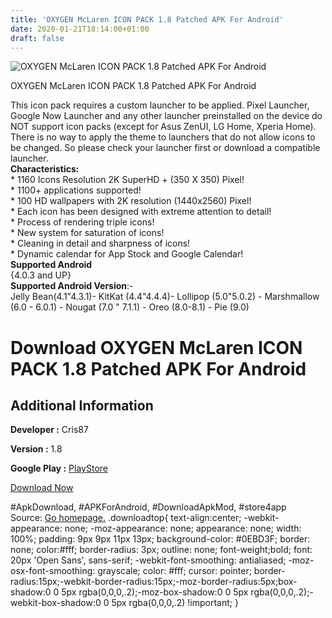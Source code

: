 ```yaml
---
title: 'OXYGEN McLaren ICON PACK 1.8 Patched APK For Android'
date: 2020-01-21T18:14:00+01:00
draft: false
---
```


![OXYGEN McLaren ICON PACK 1.8 Patched APK For Android](https://i2.wp.com/apkhome.net/wp-content/uploads/2020/01/OXYGEN-McLaren-ICON-PACK-1.8-Patched.png "OXYGEN McLaren ICON PACK 1.8 Patched APK For Android")

  

OXYGEN McLaren ICON PACK 1.8 Patched APK For Android

This icon pack requires a custom launcher to be applied. Pixel Launcher, Google Now Launcher and any other launcher preinstalled on the device do NOT support icon packs (except for Asus ZenUI, LG Home, Xperia Home). There is no way to apply the theme to launchers that do not allow icons to be changed. So please check your launcher first or download a compatible launcher.  
**Characteristics:**  
\* 1160 Icons Resolution 2K SuperHD + (350 X 350) Pixel!  
\* 1100+ applications supported!  
\* 100 HD wallpapers with 2K resolution (1440x2560) Pixel!  
\* Each icon has been designed with extreme attention to detail!  
\* Process of rendering triple icons!  
\* New system for saturation of icons!  
\* Cleaning in detail and sharpness of icons!  
\* Dynamic calendar for App Stock and Google Calendar!  
**Supported Android**  
{4.0.3 and UP}  
**Supported Android Version**:-  
Jelly Bean(4.1"4.3.1)- KitKat (4.4"4.4.4)- Lollipop (5.0"5.0.2) - Marshmallow (6.0 - 6.0.1) - Nougat (7.0 " 7.1.1) - Oreo (8.0-8.1) - Pie (9.0)

Download OXYGEN McLaren ICON PACK 1.8 Patched APK For Android
=============================================================

Additional Information
----------------------

**Developer :** Cris87

**Version :** 1.8

**Google Play :** [PlayStore](https://play.google.com/store/apps/details?id=com.cris87.oxygen_mclaren)

  

[Download Now](https://store4app.co/post/oxygen-mclaren-icon-pack-1-8-patched-apk-for-android_1579626841)

  
#ApkDownload, #APKForAndroid, #DownloadApkMod, #store4app  
Source: [Go homepage.](https://store4app.co/post/oxygen-mclaren-icon-pack-1-8-patched-apk-for-android_1579626841) .downloadtop{ text-align:center; -webkit-appearance: none; -moz-appearance: none; appearance: none; width: 100%; padding: 9px 9px 11px 13px; background-color: #0EBD3F; border: none; color:#fff; border-radius: 3px; outline: none; font-weight;bold; font: 20px 'Open Sans', sans-serif; -webkit-font-smoothing: antialiased; -moz-osx-font-smoothing: grayscale; color: #fff; cursor: pointer; border-radius:15px;-webkit-border-radius:15px;-moz-border-radius:5px;box-shadow:0 0 5px rgba(0,0,0,.2);-moz-box-shadow:0 0 5px rgba(0,0,0,.2);-webkit-box-shadow:0 0 5px rgba(0,0,0,.2) !important; }